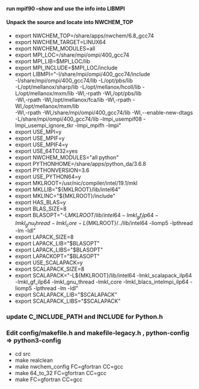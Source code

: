 
#### run mpif90 –show and use the info into LIBMPI
#### Unpack the source and locate into NWCHEM_TOP


- export NWCHEM_TOP=/share/apps/nwchem/6.8_gcc74
- export NWCHEM_TARGET=LINUX64
- export NWCHEM_MODULES=all
- export MPI_LOC=/share/mpi/ompi/400_gcc74
- export MPI_LIB=$MPI_LOC/lib
- export MPI_INCLUDE=$MPI_LOC/include
- export LIBMPI="-I/share/mpi/ompi/400_gcc74/include \
-I/share/mpi/ompi/400_gcc74/lib -L/opt/pbs/lib \
-L/opt/mellanox/sharp/lib -L/opt/mellanox/hcoll/lib -L/opt/mellanox/mxm/lib -Wl,-rpath -Wl,/opt/pbs/lib \
-Wl,-rpath -Wl,/opt/mellanox/fca/lib -Wl,-rpath -Wl,/opt/mellanox/mxm/lib \
-Wl,-rpath -Wl,/share/mpi/ompi/400_gcc74/lib -Wl,--enable-new-dtags \
-L/share/mpi/ompi/400_gcc74/lib -lmpi_usempif08 -lmpi_usempi_ignore_tkr -lmpi_mpifh -lmpi"
- export USE_MPI=y
- export USE_MPIF=y
- export USE_MPIF4=y
- export USE_64TO32=yes
- export NWCHEM_MODULES="all python" 
- export PYTHONHOME=/share/apps/python_da/3.6.8
- export PYTHONVERSION=3.6
- export USE_PYTHON64=y
- export MKLROOT=/usr/nic/compiler/intel/19.1/mkl
- export MKLLIB="${MKLROOT}/lib/intel64"
- export MKLINC="${MKLROOT}/include"
- export HAS_BLAS=y
- export BLAS_SIZE=8
- export BLASOPT="-L${MKLROOT}/lib/intel64 -lmkl_gf_ilp64 -lmkl_gnu_thread -lmkl_core -L${MKLROOT}/../lib/intel64 -liomp5 -lpthread -lm -ldl"
- export LAPACK_SIZE=8
- export LAPACK_LIB="$BLASOPT"
- export LAPACK_LIBS="$BLASOPT"
- export LAPACKOPT="$BLASOPT"
- export USE_SCALAPACK=y
- export SCALAPACK_SIZE=8
- export SCALAPACK="-L${MKLROOT}/lib/intel64 -lmkl_scalapack_ilp64 -lmkl_gf_ilp64 -lmkl_gnu_thread -lmkl_core -lmkl_blacs_intelmpi_ilp64 -liomp5 -lpthread -lm -ldl"
- export SCALAPACK_LIB="$SCALAPACK"
- export SCALAPACK_LIBS="$SCALAPACK"
### update C_INCLUDE_PATH and INCLUDE for Python.h
### Edit config/makefile.h and makefile-legacy.h , python-config => python3-config
- cd src
- make realclean
- make nwchem_config FC=gfortran CC=gcc
- make 64_to_32 FC=gfortran  CC=gcc
- make FC=gfortran  CC=gcc
